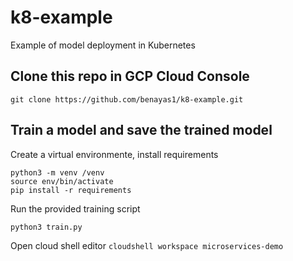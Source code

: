 # k8-example
 Example of model deployment in Kubernetes
 
 ## Clone this repo in GCP Cloud Console
 ```git clone https://github.com/benayas1/k8-example.git```
 
 ## Train a model and save the trained model
 
 Create a virtual environmente, install requirements
 ```
 python3 -m venv /venv
 source env/bin/activate
 pip install -r requirements
 ```
 
 Run the provided training script
 ```
 python3 train.py
 ```
 
 
Open cloud shell editor
```cloudshell workspace microservices-demo```

